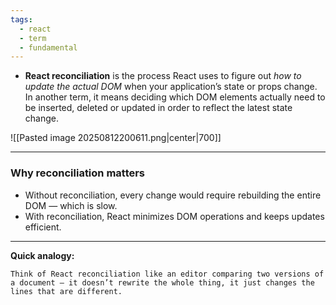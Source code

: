 ```yaml
---
tags:
  - react
  - term
  - fundamental
---
```


- **React reconciliation** is the process React uses to figure out _how to update the actual DOM_ when your application’s state or props change. In another term, it means deciding which DOM elements actually need to be inserted, deleted or updated in order to reflect the latest state change.

![[Pasted image 20250812200611.png|center|700]]

---

### **Why reconciliation matters**

- Without reconciliation, every change would require rebuilding the entire DOM — which is slow.
- With reconciliation, React minimizes DOM operations and keeps updates efficient.

---

**Quick analogy:**

```ad-summary
Think of React reconciliation like an editor comparing two versions of a document — it doesn’t rewrite the whole thing, it just changes the lines that are different.
```